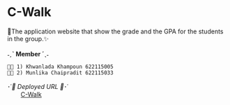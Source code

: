 # C-Walk

🥫The application website that show
the grade and the GPA for the students in the group.✨  <br>
<br>
**˗ˏˋ Member ´ˎ˗**
```
🤸🏻‍ 1) Khwanlada Khampoun 622115005 
🤸🏻 2) Munlika Chaipradit 622115033 
```

 ･῾*🥦 Deployed URL 🧀*･῾ <br>
⠀⠀⠀[C-Walk](https://khwanlada.github.io/C-Walk/)
